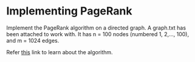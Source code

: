 # Implementing PageRank

Implement the PageRank algorithm on a directed graph. A graph.txt has been attached to work with. It has n = 100 nodes (numbered 1, 2,..., 100), and m = 1024 edges.


Refer [this](https://www.youtube.com/watch?v=TSGQ4F1E6H8) link to learn about the algorithm.
